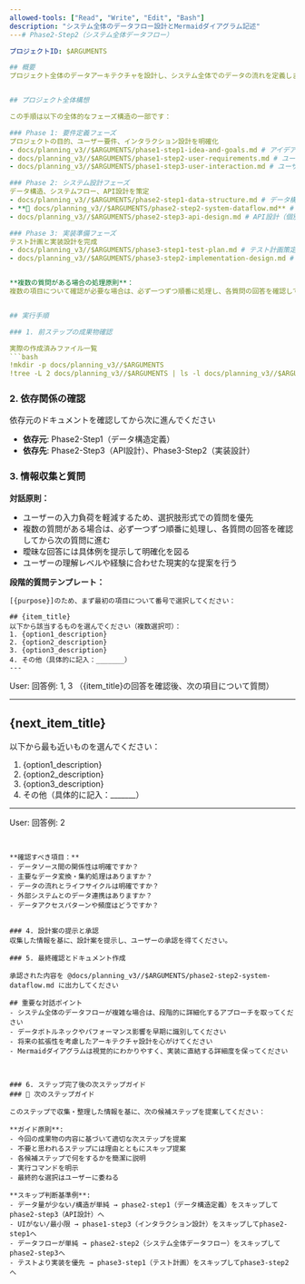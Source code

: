 ```yaml
---
allowed-tools: ["Read", "Write", "Edit", "Bash"]
description: "システム全体のデータフロー設計とMermaidダイアグラム記述"
---# Phase2-Step2（システム全体データフロー）

プロジェクトID: $ARGUMENTS

## 概要
プロジェクト全体のデータアーキテクチャを設計し、システム全体でのデータの流れを定義します。データベースのテーブル、プロパティ、データ加工ロジック、および最終的な出力スキーマ間の関係性を**Mermaidダイアグラム**で視覚化します。


## プロジェクト全体構想

この手順は以下の全体的なフェーズ構造の一部です：

### Phase 1: 要件定義フェーズ
プロジェクトの目的、ユーザー要件、インタラクション設計を明確化
- docs/planning_v3//$ARGUMENTS/phase1-step1-idea-and-goals.md # アイデアと目標の明確化
- docs/planning_v3//$ARGUMENTS/phase1-step2-user-requirements.md # ユーザー要件定義
- docs/planning_v3//$ARGUMENTS/phase1-step3-user-interaction.md # ユーザーインタラクション設計

### Phase 2: システム設計フェーズ
データ構造、システムフロー、API設計を策定
- docs/planning_v3//$ARGUMENTS/phase2-step1-data-structure.md # データ構造定義
- **🎯 docs/planning_v3//$ARGUMENTS/phase2-step2-system-dataflow.md** # システム全体データフロー設計 ← **現在のステップ**
- docs/planning_v3//$ARGUMENTS/phase2-step3-api-design.md # API設計（個別API）

### Phase 3: 実装準備フェーズ
テスト計画と実装設計を完成
- docs/planning_v3//$ARGUMENTS/phase3-step1-test-plan.md # テスト計画策定
- docs/planning_v3//$ARGUMENTS/phase3-step2-implementation-design.md # 実装設計


**複数の質問がある場合の処理原則**：
複数の項目について確認が必要な場合は、必ず一つずつ順番に処理し、各質問の回答を確認してから次の質問に進む。一度に全ての質問を提示することは避け、段階的なアプローチを取る。


## 実行手順

### 1. 前ステップの成果物確認

実際の作成済みファイル一覧
```bash
!mkdir -p docs/planning_v3//$ARGUMENTS
!tree -L 2 docs/planning_v3//$ARGUMENTS | ls -l docs/planning_v3//$ARGUMENTS
```

### 2. 依存関係の確認

依存元のドキュメントを確認してから次に進んでください


- **依存元**: Phase2-Step1（データ構造定義）
- **依存先**: Phase2-Step3（API設計）、Phase3-Step2（実装設計）
### 3. 情報収集と質問

**対話原則：**
- ユーザーの入力負荷を軽減するため、選択肢形式での質問を優先
- 複数の質問がある場合は、必ず一つずつ順番に処理し、各質問の回答を確認してから次の質問に進む
- 曖昧な回答には具体例を提示して明確化を図る
- ユーザーの理解レベルや経験に合わせた現実的な提案を行う

**段階的質問テンプレート：**
```
[{purpose}]のため、まず最初の項目について番号で選択してください：

## {item_title}
以下から該当するものを選んでください（複数選択可）：
1. {option1_description}
2. {option2_description}
3. {option3_description}
4. その他（具体的に記入：_______）
---
```

User: 回答例: 1, 3
（{item_title}の回答を確認後、次の項目について質問）

---

## {next_item_title}
以下から最も近いものを選んでください：
1. {option1_description}
2. {option2_description}
3. {option3_description}
4. その他（具体的に記入：_______）

---
User: 回答例: 2
```


**確認すべき項目：**
- データソース間の関係性は明確ですか？
- 主要なデータ変換・集約処理はありますか？
- データの流れとライフサイクルは明確ですか？
- 外部システムとのデータ連携はありますか？
- データアクセスパターンや頻度はどうですか？


### 4. 設計案の提示と承認
収集した情報を基に、設計案を提示し、ユーザーの承認を得てください。

### 5. 最終確認とドキュメント作成

承認された内容を @docs/planning_v3//$ARGUMENTS/phase2-step2-system-dataflow.md に出力してください

## 重要な対話ポイント
- システム全体のデータフローが複雑な場合は、段階的に詳細化するアプローチを取ってください
- データボトルネックやパフォーマンス影響を早期に識別してください
- 将来の拡張性を考慮したアーキテクチャ設計を心がけてください
- Mermaidダイアグラムは視覚的にわかりやすく、実装に直結する詳細度を保ってください



### 6. ステップ完了後の次ステップガイド
### 🚀 次のステップガイド

このステップで収集・整理した情報を基に、次の候補ステップを提案してください：

**ガイド原則**:
- 今回の成果物の内容に基づいて適切な次ステップを提案
- 不要と思われるステップには理由とともにスキップ提案
- 各候補ステップで何をするかを簡潔に説明
- 実行コマンドを明示
- 最終的な選択はユーザーに委ねる

**スキップ判断基準例**:
- データ量が少ない/構造が単純 → phase2-step1（データ構造定義）をスキップしてphase2-step3（API設計）へ
- UIがない/最小限 → phase1-step3（インタラクション設計）をスキップしてphase2-step1へ
- データフローが単純 → phase2-step2（システム全体データフロー）をスキップしてphase2-step3へ
- テストより実装を優先 → phase3-step1（テスト計画）をスキップしてphase3-step2へ

